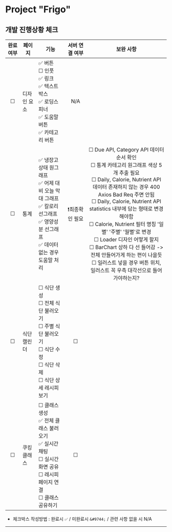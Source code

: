 # Project "Frigo"

## 개발 진행상황 체크

| 완료 여부 | 페이지      | 기능                                                                                                                                                                                | 서버 연결 여부  |                                                                                                                                                                                                                                                                                          보완 사항                                                                                                                                                                                                                                                                                           |
| :-------: | ----------- | ----------------------------------------------------------------------------------------------------------------------------------------------------------------------------------- | :-------------: | :------------------------------------------------------------------------------------------------------------------------------------------------------------------------------------------------------------------------------------------------------------------------------------------------------------------------------------------------------------------------------------------------------------------------------------------------------------------------------------------------------------------------------------------------------------------------------------------: |
|  &#9744;  | 디자인 요소 | ✅ 버튼 <br /> &#9744; 인풋 <br /> ✅ 링크 <br /> ✅ 텍스트박스 <br /> ✅ 로딩스피너 <br /> ✅ 도움말버튼 <br /> ✅ 카테고리 버튼 <br />                                            |       N/A       |
|  &#9744;  | 통계        | ✅ 냉장고 상태 원그래프 <br /> ✅ 어제 대비 오늘 막대 그래프 <br /> ✅ 칼로리 선그래프 <br /> ✅ 영양성분 선그래프 <br /> ✅ 데이터 없는 경우 도움말 처리 <br />                    | ❗최종확인 필요 | &#9744; Due API, Category API 데이터 순서 확인 <br /> &#9744; 통계 카테고리 원그래프 색상 5개 추출 필요 <br /> &#9744; Daily, Calorie, Nutrient API 데이터 존재하지 않는 경우 400 Axios Bad Req 주면 안됨 <br /> &#9744; Daily, Calorie, Nutrient API statistics 내부에 담는 형태로 변경해야함 <br /> &#9744; Calorie, Nutrient 필터 명칭 '일별' '주별' '월별'로 변경 <br /> &#9744; Loader 디자인 어떻게 할지 <br /> &#9744; BarChart 상하 다 선 들어감 -> 전체 안들어가게 하는 편이 나을듯 <br /> &#9744; 일러스트 넣을 경우 버튼 위치, 일러스트 꼭 우측 대각선으로 들어가야하는지? <br /> |
|  &#9744;  | 식단 캘린더 | &#9744; 식단 생성 <br /> &#9744; 전체 식단 불러오기 <br /> &#9744; 주별 식단 불러오기 <br /> &#9744; 식단 수정 <br /> &#9744; 식단 삭제 <br /> &#9744; 식단 상세 레시피 보기 <br /> |     &#9744;     |
|  &#9744;  | 쿠킹 클래스 | &#9744; 클래스 생성 <br /> ✅ 전체 클래스 불러오기 <br /> ✅ 실시간 채팅 <br /> &#9744; 실시간 화면 공유 <br /> &#9744; 레시피 페이지 연결 <br /> &#9744; 클래스 공유하기 <br />    |     &#9744;     |

- 체크박스 작성방법 : 완료시 `✅` / 미완료시 `&#9744;` / 관련 사항 없을 시 N/A

---
